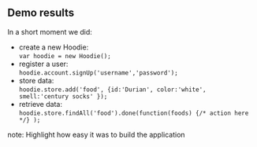 ##  Demo results

In a short moment we did:

* create a new Hoodie:<br /> ```var hoodie = new Hoodie();```
* register a user:<br /> ```hoodie.account.signUp('username','password');```
* store data:<br /> ```hoodie.store.add('food', {id:'Durian', color:'white', smell:'century socks' });```
* retrieve data:<br /> ```hoodie.store.findAll('food').done(function(foods) {/* action here */} );```

note:
   Highlight how easy it was to build the application
